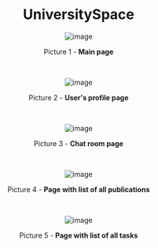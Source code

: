<div align="center">

# UniversitySpace
![image](https://user-images.githubusercontent.com/47586987/183397194-b5cb45ac-a294-4f15-95e4-6aca5ec0c031.png)
<p> Picture 1 - <b>Main page</b> <p> <br>

![image](https://user-images.githubusercontent.com/47586987/183397682-a1be7e74-7828-403e-be6a-948a1d0ee753.png)
<p> Picture 2 - <b>User's profile page</b> <p> <br>

![image](https://user-images.githubusercontent.com/47586987/183397753-194709e1-003b-4345-bac3-52eca6805e79.png)
<p> Picture 3 - <b>Chat room page</b> <p> <br>

![image](https://user-images.githubusercontent.com/47586987/183397966-b3d47acb-7564-4c4f-9d11-e656b20e6dcc.png)
<p> Picture 4 - <b>Page with list of all publications</b> <p> <br>

![image](https://user-images.githubusercontent.com/47586987/183398186-0f1dd25f-d5a7-48bd-a868-7edbae747718.png)
<p> Picture 5 - <b>Page with list of all tasks</b> <p>

</div>
